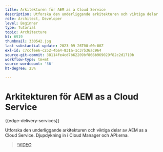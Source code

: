```yaml
---
title: Arkitekturen för AEM as a Cloud Service
description: Utforska den underliggande arkitekturen och viktiga delar av AEM as a Cloud Service. Djupdykning in i Cloud Manager och API:erna.
role: Architect, Developer
level: Beginner
type: Tutorial
topic: Architecture
kt: 6919
thumbnail: 330542.jpg
last-substantial-update: 2023-09-26T00:00:00Z
exl-id: c7ccfee6-c252-4ba4-831a-1c37b36ac964
source-git-commit: 38114fe4cd7b62209bf866b969029f82c2d1710b
workflow-type: tm+mt
source-wordcount: '56'
ht-degree: 25%

---
```


# Arkitekturen för AEM as a Cloud Service

{{edge-delivery-services}}

Utforska den underliggande arkitekturen och viktiga delar av AEM as a Cloud Service. Djupdykning in i Cloud Manager och API:erna.

>[!VIDEO](https://video.tv.adobe.com/v/330542?quality=12&learn=on)
